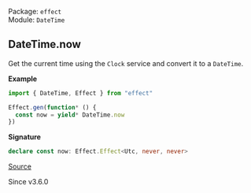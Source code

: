 Package: `effect`<br />
Module: `DateTime`<br />

## DateTime.now

Get the current time using the `Clock` service and convert it to a `DateTime`.

**Example**

```ts
import { DateTime, Effect } from "effect"

Effect.gen(function* () {
  const now = yield* DateTime.now
})
```

**Signature**

```ts
declare const now: Effect.Effect<Utc, never, never>
```

[Source](https://github.com/Effect-TS/effect/tree/main/packages/effect/src/DateTime.ts#L490)

Since v3.6.0
